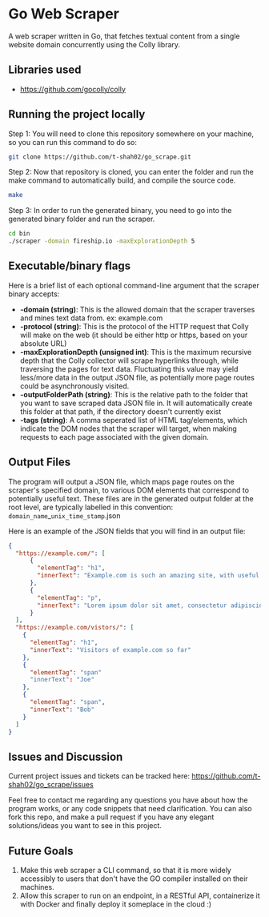 # Go Web Scraper
A web scraper written in Go, that fetches textual content from a single website domain concurrently using the Colly library. 

Libraries used
---
- https://github.com/gocolly/colly

Running the project locally 
---

Step 1: You will need to clone this repository somewhere on your machine, so you can run this command to do so:
```bash
git clone https://github.com/t-shah02/go_scrape.git
```

Step 2: Now that repository is cloned, you can enter the folder and run the make command to automatically build, and compile the source code.
```bash
make
```

Step 3: In order to run the generated binary, you need to go into the generated binary folder and run the scraper.
```bash
cd bin
./scraper -domain fireship.io -maxExplorationDepth 5 
```

Executable/binary flags 
---
Here is a brief list of each optional command-line argument that the scraper binary accepts:
- **-domain (string)**: This is the allowed domain that the scraper traverses and mines text data from. ex: example.com
- **-protocol (string)**: This is the protocol of the HTTP request that Colly will make on the web (it should be either http or https, based on your absolute URL)
- **-maxExplorationDepth (unsigned int)**: This is the maximum recursive depth that the Colly collector will scrape hyperlinks through, while traversing the pages for text data. Fluctuating this value may yield less/more data in the output JSON file, as potentially more page routes could be asynchronously visited. 
- **-outputFolderPath (string)**: This is the relative path to the folder that you want to save scraped data JSON file in. It will automatically create this folder at that path, if the directory doesn't currently exist
- **-tags (string)**: A comma seperated list of HTML tag/elements, which indicate the DOM nodes that the scraper will target, when making requests to each page associated with the given domain. 

Output Files
---
The program will output a JSON file, which maps page routes on the scraper's specified domain, to various DOM elements that correspond to potentially useful text. These files are in the generated output folder at the root level, are typically labelled in this convention: ```domain_name```_```unix_time_stamp```.json

Here is an example of the JSON fields that you will find in an output file:
```json
{
  "https://example.com/": [
      {
        "elementTag": "h1",
        "innerText": "Example.com is such an amazing site, with useful content"
      },
      {
        "elementTag": "p",
        "innerText": "Lorem ipsum dolor sit amet, consectetur adipiscing elit, sed do eiusmod tempor incididunt ut labore et dolore magna aliqua. Fermentum posuere urna nec tincidunt praesent semper feugiat nibh sed. Magna sit amet purus gravida quis blandit turpis cursus in."
      }
  ],
  "https://example.com/vistors/": [
    {
      "elementTag": "h1",
      "innerText": "Visitors of example.com so far"
    },
    {
      "elementTag": "span"
      "innerText": "Joe"
    },
    {
      "elementTag": "span",
      "innerText": "Bob"
    }
  ]
}
```

Issues and Discussion
---
Current project issues and tickets can be tracked here: https://github.com/t-shah02/go_scrape/issues

Feel free to contact me regarding any questions you have about how the program works, or any code snippets that need clarification. You can also fork this repo, and make a pull request if you have any elegant solutions/ideas you want to see in this project.

Future Goals
---
1. Make this web scraper a CLI command, so that it is more widely accessibly to users that don't have the GO compiler installed on their machines.
2. Allow this scraper to run on an endpoint, in a RESTful API, containerize it with Docker and finally deploy it someplace in the cloud :)

